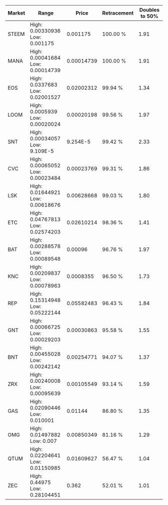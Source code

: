 | Market | Range | Price| Retracement | Doubles to 50% |
| --- | --- | --- | --- | --- |
| STEEM | High: 0.00330936<br />Low: 0.001175 | 0.001175 | 100.00 % | 1.91 |
| MANA | High: 0.00041684<br />Low: 0.00014739 | 0.00014739 | 100.00 % | 1.91 |
| EOS | High: 0.0337683<br />Low: 0.02001527 | 0.02002312 | 99.94 % | 1.34 |
| LOOM | High: 0.0005939<br />Low: 0.00020024 | 0.00020198 | 99.56 % | 1.97 |
| SNT | High: 0.00034057<br />Low: 9.109E-5 | 9.254E-5 | 99.42 % | 2.33 |
| CVC | High: 0.00065052<br />Low: 0.00023484 | 0.00023769 | 99.31 % | 1.86 |
| LSK | High: 0.01644921<br />Low: 0.00618676 | 0.00628668 | 99.03 % | 1.80 |
| ETC | High: 0.04767813<br />Low: 0.02574203 | 0.02610214 | 98.36 % | 1.41 |
| BAT | High: 0.00288578<br />Low: 0.00089548 | 0.00096 | 96.76 % | 1.97 |
| KNC | High: 0.00209837<br />Low: 0.00078963 | 0.0008355 | 96.50 % | 1.73 |
| REP | High: 0.15314948<br />Low: 0.05222144 | 0.05582483 | 96.43 % | 1.84 |
| GNT | High: 0.00066725<br />Low: 0.00029203 | 0.00030863 | 95.58 % | 1.55 |
| BNT | High: 0.00455028<br />Low: 0.00242142 | 0.00254771 | 94.07 % | 1.37 |
| ZRX | High: 0.00240008<br />Low: 0.00095639 | 0.00105549 | 93.14 % | 1.59 |
| GAS | High: 0.02090446<br />Low: 0.010001 | 0.01144 | 86.80 % | 1.35 |
| OMG | High: 0.01497882<br />Low: 0.007 | 0.00850349 | 81.16 % | 1.29 |
| QTUM | High: 0.02204641<br />Low: 0.01150985 | 0.01609627 | 56.47 % | 1.04 |
| ZEC | High: 0.44975<br />Low: 0.28104451 | 0.362 | 52.01 % | 1.01 |

